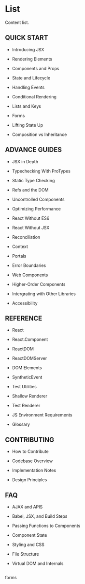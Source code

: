 # List

Content list.

## QUICK START

- Introducing JSX

- Rendering Elements

- Components and Props

- State and Lifecycle

- Handling Events

- Conditional Rendering

- Lists and Keys

- Forms

- Lifting State Up

- Composition vs Inheritance

## ADVANCE GUIDES

- JSX in Depth

- Typechecking With ProTypes

- Static Type Checking

- Refs and the DOM

- Uncontrolled Components

- Optimizing Performance

- React Without ES6

- React Without JSX

- Reconciliation

- Context

- Portals

- Error Boundaries

- Web Components

- Higher-Order Components

- Intergrating with Other Libraries

- Accessibility

## REFERENCE

- React

 - React.Component

- ReactDOM

- ReactDOMServer

- DOM Elements

- SyntheticEvent

- Test Utilities

- Shallow Renderer

- Test Renderer

- JS Environment Requirements

- Glossary

## CONTRIBUTING

- How to Contribute

- Codebase Overview

- Implementation Notes

- Design Principles

## FAQ

- AJAX and APIS

- Babel, JSX, and Build Steps

- Passing Functions to Components

- Component State

- Styling and CSS

- File Structure

- Virtual DOM and Internals



##

forms